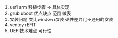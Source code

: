 1. uefi arm 移植步骤 -> 具体实现
2. grub uboot 优点缺点 范围 做表
3. 安装问题 类比windows安装 硬件差异化->通用的安装
4. ventoy rEFIT 
5. UEFI技术难点 可行性
